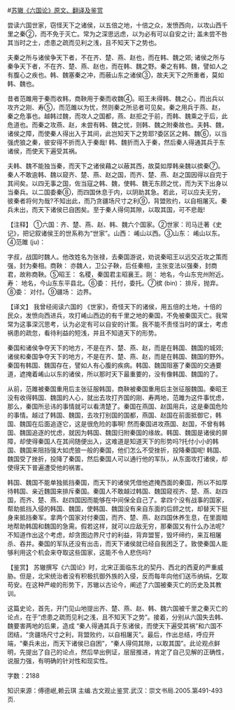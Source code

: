 #[苏辙《六国论》原文、翻译及鉴赏](https://www.vrrw.net/wx/14180.html)

尝读六国世家，窃怪天下之诸侯，以五倍之地，十倍之众，发愤西向，以攻山西千里之秦②，而不免于灭亡。常为之深思远虑，以为必有可以自安之计; 盖未尝不咎其当时之士，虑患之疏而见利之浅，且不知天下之势也。

夫秦之所与诸侯争天下者，不在齐、楚、燕、赵也，而在韩、魏之郊; 诸侯之所与秦争天下者，不在齐、楚、燕、赵也，而在韩、魏之野。秦之有韩、魏，譬如人之有腹心之疾也。韩、魏塞秦之冲，而蔽山东之诸侯③，故夫天下之所重者，莫如韩、魏也。

昔者范雎用于秦而收韩，商鞅用于秦而收魏④。昭王未得韩、魏之心，而出兵以攻齐之刚、寿⑤，而范雎以为忧，然则秦之所忌者可见矣。秦之用兵于燕、赵，秦之危事也。越韩过魏，而攻人之国都，燕、赵拒之于前，而韩、魏乘之于后，此危道也。而秦之攻燕、赵，未尝有韩、魏之忧，则韩、魏之附秦故也。夫韩、魏，诸侯之障，而使秦人得出入于其间，此岂知天下之势耶?委区区之韩、魏⑥，以当强虎狼之秦，彼安得不折而入于秦哉! 韩、魏折而入于秦，然后秦人得通其兵于东诸侯，而使天下遍受其祸。

夫韩、魏不能独当秦，而天下之诸侯藉之以蔽其西，故莫如厚韩亲魏以摈秦⑦。秦人不敢逾韩、魏以窥齐、楚、燕、赵之国，而齐、楚、燕、赵之国因得以自完于其间矣。以四无事之国，佐当寇之韩、魏，使韩、魏无东顾之忧，而为天下出身以当秦兵。以二国委秦⑧，而四国休息于内，以阴助其急。若此，可以应夫无穷，彼秦者将何为哉?不知出此，而乃贪疆场尺寸之利⑨，背盟败约，以自相屠灭。秦兵未出，而天下诸侯已自困矣。至于秦人得伺其隙，以取其国，可不悲哉!



【注释】 ①六国：齐、楚、燕、赵、韩、魏六个国家。②世家：司马迁著《史记》，把记叙诸侯王的世系称为“世家”。山西： 崤山以西。③山东： 崤山以东。④范雎 (ju)：

字叔，战国时魏人。他改姓名为张禄，去秦国游说，劝说秦昭王以远交近攻之策而强，封为秦相。商鞅： 亦魏人，卫公子鞅，后任秦相，主张变法以强秦，封商君，故称商鞅。⑤昭王： 名稷，秦国君主昭襄王。刚： 地名，今山东兖州附近。寿： 地名，今山东东平县北。⑥委： 托付，委托。⑦摈 (bin)： 排斥，抛弃。⑧委： 对付。⑨疆场： 边界。

【译文】 我曾经阅读六国的 《世家》，奇怪天下的诸侯，用五倍的土地，十倍的民众，发愤向西进兵，攻打崤山西边的有千里之地的秦国，不免被秦国灭亡。我常常为这事深沉思考，认为必定有可以自安的计策。我不能不责怪当时的谋士，考虑祸患的疏忽，看待利益的短浅，并且不知道天下的形势。

秦国和诸侯争夺天下的地方，不是在齐、楚、燕、赵，而是在韩国、魏国的城郊; 诸侯和秦国争夺天下的地方，不是在齐、楚、燕、赵，而是在韩国、魏国的野外。秦国有韩国、魏国存在，譬如人有心腹的疾病。韩国、魏国阻塞了秦国的交通要道，遮掩着崤山以东的诸侯，所以那时天下最重要的，没有像韩国、魏国的了。

从前，范雎被秦国重用后主张征服韩国，商鞅被秦国重用后主张征服魏国。秦昭王没有收得韩国、魏国的人心，就出去攻打齐国的刚、寿两地，范雎为这件事忧虑，那么，秦国所忌讳的事情就可以看清楚了。秦国在燕国、赵国用兵，这是秦国危险的事情。越过了韩国、魏国，去攻打别国的国都，燕国、赵国在前面抵御它，韩国、魏国在后面追逐它，这是很危险的事啊! 然而秦国进攻燕国、赵国，不曾有韩国、魏国追逐的忧虑，就因为韩国、魏国归附秦国的缘故。韩国、魏国是诸侯的屏障，却使得秦国人在其间随便出入，这难道是知道天下的形势吗?托付小小的韩国、魏国来阻挡强大如虎狼一般的秦国，他们怎么不受挫折，投降秦国呢! 韩国、魏国受了挫折，投降了秦国，然后秦国人可以通行他的军队，从东面攻打诸侯，却使得天下普遍遭受他的祸害。

韩国、魏国不能单独抵挡秦国，而天下的诸侯凭借他遮掩西面的秦国，所以不如厚待韩国、亲近魏国来排斥秦国。秦国人不敢越过韩国、魏国窥视齐、楚、燕、赵四国，而齐、楚、燕、赵四国因而能够在中间保全自己了。拿四个没有战事的国家，帮助抵挡入侵的韩国、魏国，使韩国、魏国没有来自东面的后顾之忧，却替天下挺身来抵挡秦军。拿两个国家对付秦国，而齐、楚、燕、赵四国休养生息，在里面暗地帮助韩国和魏国的急需。假若这样，就可以应敌无穷，那秦国又有什么办法呢? 不知道作出这个考虑，却贪图边界尺寸的利益，背弃盟誓，毁坏缔约，来互相屠杀、吞并。秦国的军队还没有出击，而天下诸侯就已经自我困乏了。致使秦国人能够利用这个机会来夺取这些国家，这能不令人悲伤吗?

【鉴赏】 苏辙撰写《六国论》时，北宋正面临东北的契丹、西北的西夏的严重威胁。但是，北宋统治者没有积极抗御外族的入侵，反而每年向他们送币纳绢，乞取苟安。在这种严峻的形势下，苏辙以古论今，阐述了六国被秦灭亡的历史及其教训。

这篇史论，首先，开门见山地提出齐、楚、燕、赵、韩、魏六国被千里之秦灭亡的论点，在于“虑患之疏而见利之浅，且不知天下之势”。接着，分别从六国失去韩、魏要害两地的后果，造成 “秦人得通其兵于东诸侯，而使天下遍受其祸”和六国不团结，“贪疆场尺寸之利，背盟败约，以自相屠灭”。最后，作出总结，呼应开端，“秦兵未出，而天下诸侯已自困”，“秦人得伺其隙，以取其国”。此论观点鲜明，先提出了自己的论点，然后举出例证，层层推进，肯定了自己见解的正确性，说服力强，有明确的针对性和现实性。

字数：2188

知识来源：傅德岷,赖云琪 主编.古文观止鉴赏.武汉：崇文书局.2005.第491-493页.

